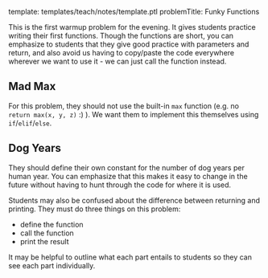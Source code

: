 template: templates/teach/notes/template.ptl
problemTitle: Funky Functions

This is the first warmup problem for the evening.  It gives students practice writing their first functions.  Though the functions are short, you can emphasize to students that they give good practice with parameters and return, and also avoid us having to copy/paste the code everywhere wherever we want to use it - we can just call the function instead.

## Mad Max
For this problem, they should not use the built-in `max` function (e.g. no `return max(x, y, z)` :) ).  We want them to implement this themselves using `if`/`elif`/`else`.

## Dog Years
They should define their own constant for the number of dog years per human year.  You can emphasize that this makes it easy to change in the future without having to hunt through the code for where it is used.

Students may also be confused about the difference between returning and printing.  They must do three things on this problem:

- define the function
- call the function
- print the result

It may be helpful to outline what each part entails to students so they can see each part individually.